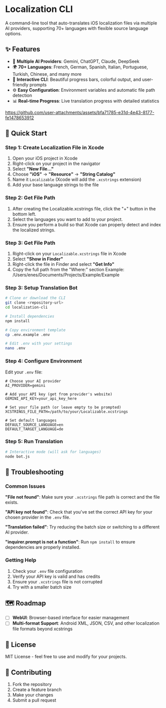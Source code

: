 # Localization CLI

A command-line tool that auto-translates iOS localization files via multiple AI providers, supporting 70+ languages with flexible source language options.

## ✨ Features

- 🤖 **Multiple AI Providers**: Gemini, ChatGPT, Claude, DeepSeek
- 🌍 **70+ Languages**: French, German, Spanish, Italian, Portuguese, Turkish, Chinese, and many more
- 🎯 **Interactive CLI**: Beautiful progress bars, colorful output, and user-friendly prompts
- ⚙️ **Easy Configuration**: Environment variables and automatic file path detection
- 📊 **Real-time Progress**: Live translation progress with detailed statistics

https://github.com/user-attachments/assets/bfa71785-e31d-4e43-8177-fe1478653912

## 🚀 Quick Start

### Step 1: Create Localization File in Xcode

1. Open your iOS project in Xcode
2. Right-click on your project in the navigator
3. Select **"New File..."**
4. Choose **"iOS"** → **"Resource"** → **"String Catalog"**
5. Name it `Localizable` (Xcode will add the `.xcstrings` extension)
6. Add your base language strings to the file

### Step 2: Get File Path

1. After creating the Localizable.xcstrings file, click the "+" button in the bottom left.
2. Select the languages you want to add to your project.
3. Ensure you perform a build so that Xcode can properly detect and index the localized strings.

### Step 3: Get File Path

1. Right-click on your `Localizable.xcstrings` file in Xcode
2. Select **"Show in Finder"**
3. Right-click the file in Finder and select **"Get Info"**
4. Copy the full path from the "Where:" section
Example: /Users/enes/Documents/Projects/Example/Example

### Step 3: Setup Translation Bot

```bash
# Clone or download the CLI
git clone <repository-url>
cd localization-cli

# Install dependencies
npm install

# Copy environment template
cp .env.example .env

# Edit .env with your settings
nano .env
```

### Step 4: Configure Environment

Edit your `.env` file:

```env
# Choose your AI provider
AI_PROVIDER=gemini

# Add your API key (get from provider's website)
GEMINI_API_KEY=your_api_key_here

# Set your file path (or leave empty to be prompted)
XCSTRINGS_FILE_PATH=/path/to/your/Localizable.xcstrings

# Set default languages
DEFAULT_SOURCE_LANGUAGE=en
DEFAULT_TARGET_LANGUAGE=de
```

### Step 5: Run Translation

```bash
# Interactive mode (will ask for languages)
node bot.js
```

## 🔧 Troubleshooting

### Common Issues

**"File not found"**: Make sure your `.xcstrings` file path is correct and the file exists.

**"API key not found"**: Check that you've set the correct API key for your chosen provider in the `.env` file.

**"Translation failed"**: Try reducing the batch size or switching to a different AI provider.

**"inquirer.prompt is not a function"**: Run `npm install` to ensure dependencies are properly installed.

### Getting Help

1. Check your `.env` file configuration
2. Verify your API key is valid and has credits
3. Ensure your `.xcstrings` file is not corrupted
4. Try with a smaller batch size

## 🗺️ Roadmap

- [ ] **WebUI**: Browser-based interface for easier management
- [ ] **Multi-format Support**: Android XML, JSON, CSV, and other localization file formats beyond xcstrings

## 📝 License

MIT License - feel free to use and modify for your projects.

## 🤝 Contributing

1. Fork the repository
2. Create a feature branch
3. Make your changes
4. Submit a pull request
